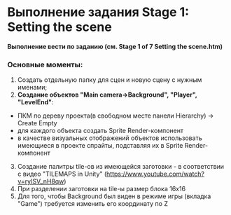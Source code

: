 # **Выполнение задания Stage 1: Setting the scene** 

**Выполнение вести по заданию (см. Stage 1 of 7 Setting the scene.htm)**

### Основные моменты:
1. Создать отдельную папку для сцен и новую сцену с нужным именами;
2. **Создание объектов "Main camera->Background", "Player", "LevelEnd"**:
* ПКМ по дереву проекта(в свободном месте панели Hierarchy) -> Create Empty
* для каждого объекта создать Sprite Render-компонент
* в качестве визуальных отображений объектов использовать имеющиеся в проекте
  спрайты, подставляя их в Sprite Render-компонент

3. Создание палитры tile-ов из имеющейся заготовки - в соответствии с видео "TILEMAPS in Unity" (https://www.youtube.com/watch?v=ryISV_nH8qw)
4. При разделении заготовки на tile-ы размер блока 16x16
5. Для того, чтобы Background был виден в режиме игры (вкладка "Game") требуется изменить его координату по Z
